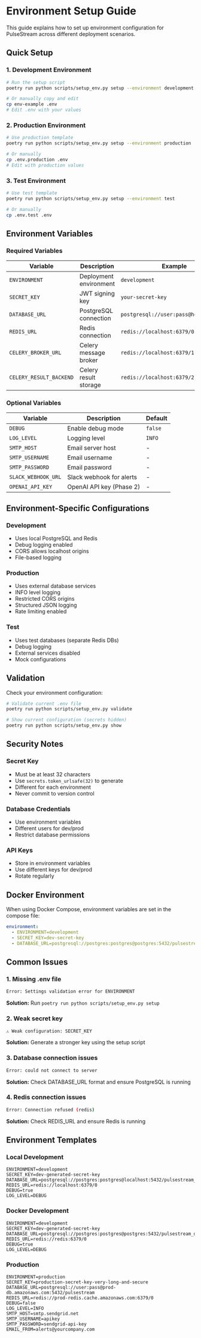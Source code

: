 # Environment Setup Guide

This guide explains how to set up environment configuration for PulseStream across different deployment scenarios.

## Quick Setup

### 1. Development Environment

```bash
# Run the setup script
poetry run python scripts/setup_env.py setup --environment development

# Or manually copy and edit
cp env-example .env
# Edit .env with your values
```

### 2. Production Environment

```bash
# Use production template
poetry run python scripts/setup_env.py setup --environment production

# Or manually
cp .env.production .env
# Edit with production values
```

### 3. Test Environment

```bash
# Use test template
poetry run python scripts/setup_env.py setup --environment test

# Or manually
cp .env.test .env
```

## Environment Variables

### Required Variables

| Variable | Description | Example |
|----------|-------------|---------|
| `ENVIRONMENT` | Deployment environment | `development` |
| `SECRET_KEY` | JWT signing key | `your-secret-key` |
| `DATABASE_URL` | PostgreSQL connection | `postgresql://user:pass@host:5432/db` |
| `REDIS_URL` | Redis connection | `redis://localhost:6379/0` |
| `CELERY_BROKER_URL` | Celery message broker | `redis://localhost:6379/1` |
| `CELERY_RESULT_BACKEND` | Celery result storage | `redis://localhost:6379/2` |

### Optional Variables

| Variable | Description | Default |
|----------|-------------|---------|
| `DEBUG` | Enable debug mode | `false` |
| `LOG_LEVEL` | Logging level | `INFO` |
| `SMTP_HOST` | Email server host | - |
| `SMTP_USERNAME` | Email username | - |
| `SMTP_PASSWORD` | Email password | - |
| `SLACK_WEBHOOK_URL` | Slack webhook for alerts | - |
| `OPENAI_API_KEY` | OpenAI API key (Phase 2) | - |

## Environment-Specific Configurations

### Development
- Uses local PostgreSQL and Redis
- Debug logging enabled
- CORS allows localhost origins
- File-based logging

### Production
- Uses external database services
- INFO level logging
- Restricted CORS origins
- Structured JSON logging
- Rate limiting enabled

### Test
- Uses test databases (separate Redis DBs)
- Debug logging
- External services disabled
- Mock configurations

## Validation

Check your environment configuration:

```bash
# Validate current .env file
poetry run python scripts/setup_env.py validate

# Show current configuration (secrets hidden)
poetry run python scripts/setup_env.py show
```

## Security Notes

### Secret Key
- Must be at least 32 characters
- Use `secrets.token_urlsafe(32)` to generate
- Different for each environment
- Never commit to version control

### Database Credentials
- Use environment variables
- Different users for dev/prod
- Restrict database permissions

### API Keys
- Store in environment variables
- Use different keys for dev/prod
- Rotate regularly

## Docker Environment

When using Docker Compose, environment variables are set in the compose file:

```yaml
environment:
  - ENVIRONMENT=development
  - SECRET_KEY=dev-secret-key
  - DATABASE_URL=postgresql://postgres:postgres@postgres:5432/pulsestream_dev
```

## Common Issues

### 1. Missing .env file
```bash
Error: Settings validation error for ENVIRONMENT
```
**Solution:** Run `poetry run python scripts/setup_env.py setup`

### 2. Weak secret key
```bash
⚠️ Weak configuration: SECRET_KEY
```
**Solution:** Generate a stronger key using the setup script

### 3. Database connection issues
```bash
Error: could not connect to server
```
**Solution:** Check DATABASE_URL format and ensure PostgreSQL is running

### 4. Redis connection issues
```bash
Error: Connection refused (redis)
```
**Solution:** Check REDIS_URL and ensure Redis is running

## Environment Templates

### Local Development
```env
ENVIRONMENT=development
SECRET_KEY=dev-generated-secret-key
DATABASE_URL=postgresql://postgres:postgres@localhost:5432/pulsestream_dev
REDIS_URL=redis://localhost:6379/0
DEBUG=true
LOG_LEVEL=DEBUG
```

### Docker Development
```env
ENVIRONMENT=development
SECRET_KEY=dev-generated-secret-key
DATABASE_URL=postgresql://postgres:postgres@postgres:5432/pulsestream_dev
REDIS_URL=redis://redis:6379/0
DEBUG=true
LOG_LEVEL=DEBUG
```

### Production
```env
ENVIRONMENT=production
SECRET_KEY=production-secret-key-very-long-and-secure
DATABASE_URL=postgresql://user:pass@prod-db.amazonaws.com:5432/pulsestream
REDIS_URL=redis://prod-redis.cache.amazonaws.com:6379/0
DEBUG=false
LOG_LEVEL=INFO
SMTP_HOST=smtp.sendgrid.net
SMTP_USERNAME=apikey
SMTP_PASSWORD=sendgrid-api-key
EMAIL_FROM=alerts@yourcompany.com
```
